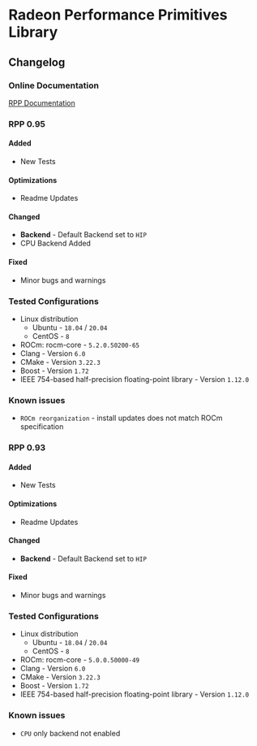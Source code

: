 # Radeon Performance Primitives Library

## Changelog

### Online Documentation
[RPP Documentation](https://gpuopen-professionalcompute-libraries.github.io/rpp/)

### RPP 0.95

#### Added
* New Tests

#### Optimizations
* Readme Updates

#### Changed
* **Backend** - Default Backend set to `HIP`
* CPU Backend Added

#### Fixed
* Minor bugs and warnings

### Tested Configurations
* Linux distribution
  + Ubuntu - `18.04` / `20.04`
  + CentOS - `8`
* ROCm: rocm-core - `5.2.0.50200-65`
* Clang - Version `6.0`
* CMake - Version `3.22.3`
* Boost - Version `1.72`
* IEEE 754-based half-precision floating-point library - Version `1.12.0`

### Known issues
* `ROCm reorganization` - install updates does not match ROCm specification 

### RPP 0.93

#### Added
* New Tests

#### Optimizations
* Readme Updates

#### Changed
* **Backend** - Default Backend set to `HIP`

#### Fixed
* Minor bugs and warnings

### Tested Configurations
* Linux distribution
  + Ubuntu - `18.04` / `20.04`
  + CentOS - `8`
* ROCm: rocm-core - `5.0.0.50000-49`
* Clang - Version `6.0`
* CMake - Version `3.22.3`
* Boost - Version `1.72`
* IEEE 754-based half-precision floating-point library - Version `1.12.0`

### Known issues
* `CPU` only backend not enabled
